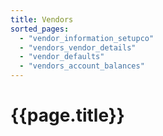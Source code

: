 ```yaml
---
title: Vendors
sorted_pages:
  - "vendor_information_setupco"
  - "vendors_vendor_details"
  - "vendor_defaults"
  - "vendors_account_balances"
---
```

# {{page.title}}
